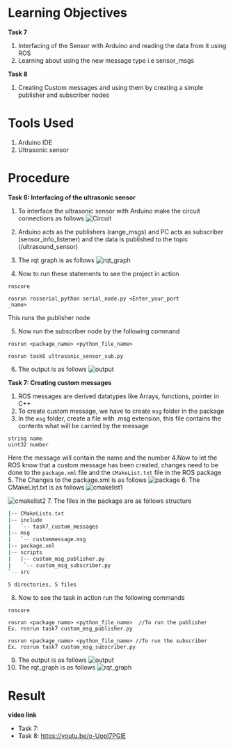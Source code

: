 # Learning Objectives

**Task 7**
1. Interfacing of the Sensor with Arduino and reading the data from it using ROS
2. Learning about using the new message type i.e sensor_msgs

**Task 8**
1. Creating Custom messages and using them by creating a simple publisher and subscriber nodes

# Tools Used

1. Arduino IDE
2. Ultrasonic sensor

# Procedure

**Task 6: Interfacing of the ultrasonic sensor**

1. To interface the ultrasonic sensor with Arduino make the circuit connections as follows
![Circuit](images/task6_circuit.jpeg)
2. Arduino acts as the publishers (range_msgs) and PC acts as subscriber (sensor_info_listener) and the data is published to the topic (/ultrasound_sensor)

3. The rqt graph is as follows
![rqt_graph](images/task6_rqt_graph.png)
4. Now to run these statements to see the project in action
```arduino
roscore
```

```arduino
rosrun rosserial_python serial_node.py <Enter_your_port
_name>
```
This runs the publisher node

5. Now run the subscriber node by the following command


```arduino
rosrun <package_name> <python_file_name>

rosrun task6 ultrasonic_sensor_sub.py
```

6. The output is as follows
![output](images/task6_output.png)

**Task 7: Creating custom messages**
1. ROS messages are derived datatypes like Arrays, functions, pointer in C++
2. To create custom message, we have to create ```msg``` folder in the package
3. In the ```msg``` folder, create a file with .msg extension, this file contains the contents what will be carried by the message

```
string name
uint32 number
```
Here the message will contain the name and the number
4.Now to let the ROS know that a custom message has been created, changes need to be done to the ```package.xml``` file and the ```CMakeList.txt``` file in the ROS package
5. The Changes to the package.xml is as follows
![package](images/task7_package.png)
6. The CMakeList.txt is as follows
![cmakelist1](images/task7_CMakelist_1.png)

![cmakelist2](images/task7_CMakelist_2.png)
7. The files in the package are as follows
structure
```bash
|-- CMakeLists.txt
|-- include
|   `-- task7_custom_messages
|-- msg
|   `-- custommessage.msg
|-- package.xml
|-- scripts
|   |-- custom_msg_publisher.py
|    `-- custom_msg_subscriber.py
`-- src

5 directories, 5 files
```
8. Now to see the task in action run the following commands
```
roscore

rosrun <package_name> <python_file_name>  //To run the publisher
Ex. rosrun task7 custom_msg_publisher.py

rosrun <package_name> <python_file_name> //To run the subscriber
Ex. rosrun task7 custom_msg_subscriber.py
```
9. The output is as follows
![output](images/task7_output.png)
10. The rqt_graph is as follows
![rqt_graph](images/task7_rqt_graph.png)

# Result

**video link**
- Task 7:
- Task 8: https://youtu.be/o-UopI7PGlE
